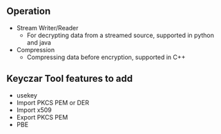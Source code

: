 ## Operation ##
  * Stream Writer/Reader
    * For decrypting data from a streamed source, supported in python and java
  * Compression
    * Compressing data before encryption, supported in C++

## Keyczar Tool features to add ##
  * usekey
  * Import PKCS PEM or DER
  * Import x509
  * Export PKCS PEM
  * PBE